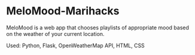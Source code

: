 # MeloMood-Marihacks
MeloMood is a web app that chooses playlists of appropriate mood based on the weather of your current location.

Used: Python, Flask, OpenWeatherMap API, HTML, CSS
